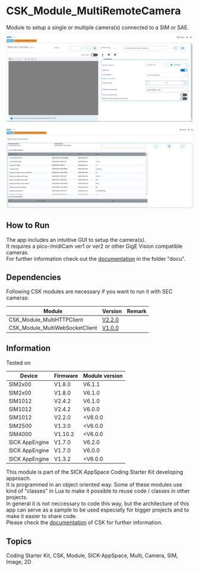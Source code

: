 # CSK_Module_MultiRemoteCamera

Module to setup a single or multiple camera(s) connected to a SIM or SAE.  

![](./docu/media/UI_Screenshot_Main.png)  

![](./docu/media/UI_Screenshot_GigEVision.png)

## How to Run

The app includes an intuitive GUI to setup the camera(s).  
It requires a pico-/midiCam ver1 or ver2 or other GigE Vision compatible cameras.  
For further information check out the [documentation](https://raw.githack.com/SICKAppSpaceCodingStarterKit/CSK_Module_MultiRemoteCamera/main/CSK_Module_MultiRemoteCamera.html) in the folder "docu".

## Dependencies
Following CSK modules are necessary if you want to run it with SEC cameras:

|Module|Version|Remark
|--|--|--|
|CSK_Module_MultiHTTPClient|[V2.2.0](https://github.com/SICKAppSpaceCodingStarterKit/CSK_Module_MultiHTTPClient/releases/tag/v2.2.0)|
|CSK_Module_MultiWebSocketClient|[V1.0.0](https://github.com/SICKAppSpaceCodingStarterKit/CSK_Module_MultiWebSocketClient/releases/tag/v1.0.0)|

## Information

Tested on  

|Device|Firmware|Module version|
|--|--|--|
|SIM2x00|V1.8.0|V6.1.1|
|SIM2x00|V1.8.0|V6.1.0|
|SIM1012|V2.4.2|V6.1.0|
|SIM1012|V2.4.2|V6.0.0|
|SIM1012|V2.2.0|<V6.0.0|
|SIM2500|V1.3.0|<V6.0.0|
|SIM4000|V1.10.2|<V6.0.0|
|SICK AppEngine|V1.7.0|V6.2.0|
|SICK AppEngine|V1.7.0|V6.0.0|
|SICK AppEngine|V1.3.2|<V6.0.0|

This module is part of the SICK AppSpace Coding Starter Kit developing approach.  
It is programmed in an object oriented way. Some of these modules use kind of "classes" in Lua to make it possible to reuse code / classes in other projects.  
In general it is not neccessary to code this way, but the architecture of this app can serve as a sample to be used especially for bigger projects and to make it easier to share code.  
Please check the [documentation](https://github.com/SICKAppSpaceCodingStarterKit/.github/blob/main/docu/SICKAppSpaceCodingStarterKit_Documentation.md) of CSK for further information.  

## Topics

Coding Starter Kit, CSK, Module, SICK-AppSpace, Multi, Camera, SIM, Image, 2D
